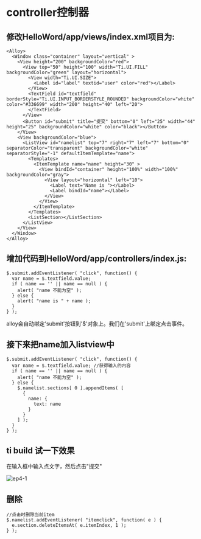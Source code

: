 controller控制器
===============

## 修改HelloWord/app/views/index.xml项目为:
```
<Alloy>
  <Window class="container" layout="vertical" >
    <View height="200" backgroundColor="red">
      <View top="50" height="100" width="Ti.UI.FILL" backgroundColor="green" layout="horizontal">
        <View width="Ti.UI.SIZE">
          <Label id="label" textid="user" color="red"></Label>
        </View>
        <TextField id="textfield" borderStyle="Ti.UI.INPUT_BORDERSTYLE_ROUNDED" backgroundColor="white" color="#336699" width="200" height="40" left="20">
        </TextField>
      </View>
      <Button id="submit" title="提交" bottom="0" left="25" width="44" height="25" backgroundColor="white" color="black"></Button>
    </View>
    <View backgroundColor="blue">
      <ListView id="namelist" top="7" right="7" left="7" bottom="0" separatorColor="transparent" backgroundColor="white" separatorStyle="-1" defaultItemTemplate="name">
        <Templates>
          <ItemTemplate name="name" height="30" >
            <View bindId="container" height="100%" width="100%" backgroundColor="gray">
              <View layout="horizontal" left="10">
                <Label text="Name is "></Label>
                <Label bindId="name"></Label>
              </View>
            </View>
          </ItemTemplate>
        </Templates>
        <ListSection></ListSection>
      </ListView>
    </View>
  </Window>
</Alloy>
```
## 增加代码到HelloWord/app/controllers/index.js:
```
$.submit.addEventListener( "click", function() {
  var name = $.textfield.value;
  if ( name == '' || name == null ) {
    alert( "name 不能为空" );
  } else {
    alert( "name is " + name );
  }
} );
```

alloy会自动绑定'submit'按钮到'$'对象上。我们在'submit'上绑定点击事件。

## 接下来把name加入listview中
```
$.submit.addEventListener( "click", function() {
  var name = $.textfield.value; //获得输入的内容
  if ( name == '' || name == null ) {
    alert( "name 不能为空" );
  } else {
    $.namelist.sections[ 0 ].appendItems( [
      {
        name: {
          text: name
        }
      }
    ] );
  }
} );

```

## ti build 试一下效果

在输入框中输入点文字，然后点击"提交"

![ep4-1](https://cloud.githubusercontent.com/assets/2350193/6650440/2c4842aa-ca4d-11e4-90ba-de60f708a9fa.png)

## 删除
```
//点击时删除当前item
$.namelist.addEventListener( "itemclick", function( e ) {
  e.section.deleteItemsAt( e.itemIndex, 1 );
} );
```